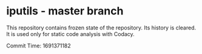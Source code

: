 # iputils - master branch

This repository contains frozen state of the repository.
Its history is cleared. It is used only for static code
analysis with Codacy.

Commit Time: 1691371182